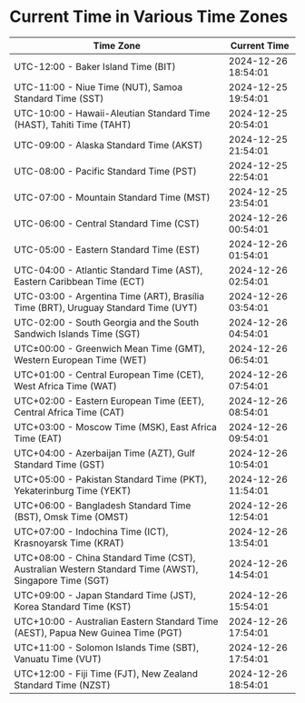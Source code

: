# Current Time in Various Time Zones

| Time Zone | Current Time |
|-----------|--------------|
| UTC-12:00 - Baker Island Time (BIT) | 2024-12-26 18:54:01 |
| UTC-11:00 - Niue Time (NUT), Samoa Standard Time (SST) | 2024-12-25 19:54:01 |
| UTC-10:00 - Hawaii-Aleutian Standard Time (HAST), Tahiti Time (TAHT) | 2024-12-25 20:54:01 |
| UTC-09:00 - Alaska Standard Time (AKST) | 2024-12-25 21:54:01 |
| UTC-08:00 - Pacific Standard Time (PST) | 2024-12-25 22:54:01 |
| UTC-07:00 - Mountain Standard Time (MST) | 2024-12-25 23:54:01 |
| UTC-06:00 - Central Standard Time (CST) | 2024-12-26 00:54:01 |
| UTC-05:00 - Eastern Standard Time (EST) | 2024-12-26 01:54:01 |
| UTC-04:00 - Atlantic Standard Time (AST), Eastern Caribbean Time (ECT) | 2024-12-26 02:54:01 |
| UTC-03:00 - Argentina Time (ART), Brasília Time (BRT), Uruguay Standard Time (UYT) | 2024-12-26 03:54:01 |
| UTC-02:00 - South Georgia and the South Sandwich Islands Time (SGT) | 2024-12-26 04:54:01 |
| UTC±00:00 - Greenwich Mean Time (GMT), Western European Time (WET) | 2024-12-26 06:54:01 |
| UTC+01:00 - Central European Time (CET), West Africa Time (WAT) | 2024-12-26 07:54:01 |
| UTC+02:00 - Eastern European Time (EET), Central Africa Time (CAT) | 2024-12-26 08:54:01 |
| UTC+03:00 - Moscow Time (MSK), East Africa Time (EAT) | 2024-12-26 09:54:01 |
| UTC+04:00 - Azerbaijan Time (AZT), Gulf Standard Time (GST) | 2024-12-26 10:54:01 |
| UTC+05:00 - Pakistan Standard Time (PKT), Yekaterinburg Time (YEKT) | 2024-12-26 11:54:01 |
| UTC+06:00 - Bangladesh Standard Time (BST), Omsk Time (OMST) | 2024-12-26 12:54:01 |
| UTC+07:00 - Indochina Time (ICT), Krasnoyarsk Time (KRAT) | 2024-12-26 13:54:01 |
| UTC+08:00 - China Standard Time (CST), Australian Western Standard Time (AWST), Singapore Time (SGT) | 2024-12-26 14:54:01 |
| UTC+09:00 - Japan Standard Time (JST), Korea Standard Time (KST) | 2024-12-26 15:54:01 |
| UTC+10:00 - Australian Eastern Standard Time (AEST), Papua New Guinea Time (PGT) | 2024-12-26 17:54:01 |
| UTC+11:00 - Solomon Islands Time (SBT), Vanuatu Time (VUT) | 2024-12-26 17:54:01 |
| UTC+12:00 - Fiji Time (FJT), New Zealand Standard Time (NZST) | 2024-12-26 18:54:01 |

